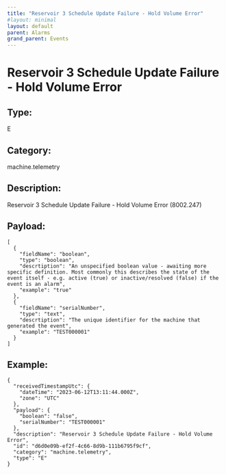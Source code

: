```yaml
---
title: "Reservoir 3 Schedule Update Failure - Hold Volume Error"
#layout: minimal
layout: default
parent: Alarms
grand_parent: Events
---
```


# Reservoir 3 Schedule Update Failure - Hold Volume Error

## Type:

E

## Category:

machine.telemetry

## Description: 

Reservoir 3 Schedule Update Failure - Hold Volume Error (8002.247)

## Payload:

```
[
  {
    "fieldName": "boolean",
    "type": "boolean",
    "descrtiption": "An unspecified boolean value - awaiting more specific definition. Most commonly this describes the state of the event itself - e.g. active (true) or inactive/resolved (false) if the event is an alarm",
    "example": "true"
  },
  {
    "fieldName": "serialNumber",
    "type": "text",
    "descrtiption": "The unique identifier for the machine that generated the event",
    "example": "TEST000001"
  }
]
```

## Example:

```
{
  "receivedTimestampUtc": {
    "dateTime": "2023-06-12T13:11:44.000Z",
    "zone": "UTC"
  },
  "payload": {
    "boolean": "false",
    "serialNumber": "TEST000001"
  },
  "description": "Reservoir 3 Schedule Update Failure - Hold Volume Error",
  "id": "d6d0e09b-ef2f-4c66-8d9b-111b6795f9cf",
  "category": "machine.telemetry",
  "type": "E"
}
```
